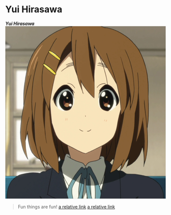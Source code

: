 # Yui Hirasawa
***Yui Hirasawa***
![Image](Yui_Hirasawa_new_mugshot.webp)
> Fun things are fun!
[a relative link](report1.md)
[a relative link](report2-2.md)

